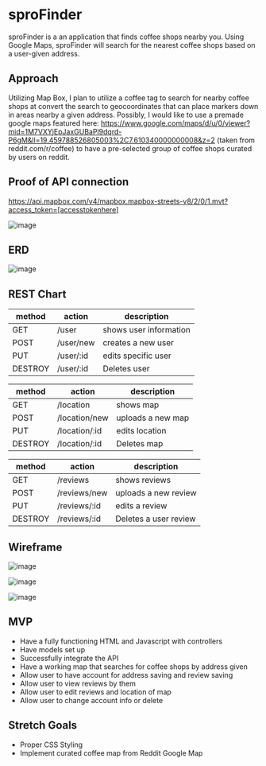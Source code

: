 # sproFinder

sproFinder is a an application that finds coffee shops nearby you. Using Google Maps, sproFinder will search for the nearest coffee shops based on a user-given address.

## Approach

Utilizing Map Box, I plan to utilize a coffee tag to search for nearby coffee shops at convert the search to geocoordinates that can place markers down in areas nearby a given address. Possibly, I would like to use a premade google maps featured here: https://www.google.com/maps/d/u/0/viewer?mid=1M7VXYjEpJaxGUBaPl9dqrd-P6gM&ll=19.459788526805003%2C7.610340000000008&z=2 (taken from reddit.com/r/coffee) to have a pre-selected group of coffee shops curated by users on reddit.

## Proof of API connection
https://api.mapbox.com/v4/mapbox.mapbox-streets-v8/2/0/1.mvt?access_token=[accesstokenhere]

![image](https://user-images.githubusercontent.com/110140349/189812703-0ba9e6ec-c2d9-46c4-944e-ffb015350fb4.png)


## ERD
![image](https://user-images.githubusercontent.com/110140349/189814158-5925ade4-e0b3-4e78-bbde-6bd0ad4cd924.png)

## REST Chart

|method      | action         | description          |
|------------|----------------|----------------------|
|GET         | /user          | shows user information  | 
|POST        | /user/new      | creates a new user   |
|PUT         | /user/:id      | edits specific user  |
|DESTROY     | /user/:id      | Deletes user         |

|method      | action         | description          |
|------------|----------------|----------------------|
|GET         | /location      | shows map            | 
|POST        | /location/new  | uploads a new map    |
|PUT         | /location/:id  | edits location       |
|DESTROY     | /location/:id  | Deletes map          |

|method      | action         | description          |
|------------|----------------|----------------------|
|GET         | /reviews       | shows reviews        | 
|POST        | /reviews/new   | uploads a new review |
|PUT         | /reviews/:id   | edits a review       |
|DESTROY     | /reviews/:id   | Deletes a user review| 

## Wireframe
![image](https://user-images.githubusercontent.com/110140349/189816680-da321c11-b97d-4e90-89fb-313310f4b399.png)

![image](https://user-images.githubusercontent.com/110140349/189817139-2470d88d-6e6d-4e03-ae46-0c94b73045a0.png)

![image](https://user-images.githubusercontent.com/110140349/189817457-71fb9931-039d-4a33-b804-24d5a2669dac.png)

## MVP
* Have a fully functioning HTML and Javascript with controllers
* Have models set up
* Successfully integrate the API
* Have a working map that searches for coffee shops by address given
* Allow user to have account for address saving and review saving
* Allow user to view reviews by them
* Allow user to edit reviews and location of map
* Allow user to change account info or delete

## Stretch Goals
* Proper CSS Styling
* Implement curated coffee map from Reddit Google Map
